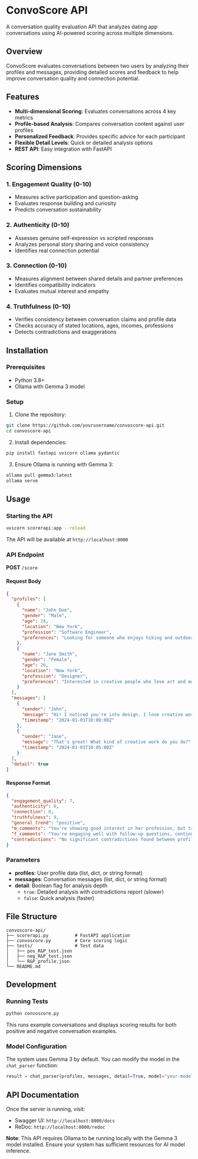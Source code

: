 # ConvoScore API

A conversation quality evaluation API that analyzes dating app conversations using AI-powered scoring across multiple dimensions.

## Overview

ConvoScore evaluates conversations between two users by analyzing their profiles and messages, providing detailed scores and feedback to help improve conversation quality and connection potential.

## Features

- **Multi-dimensional Scoring**: Evaluates conversations across 4 key metrics
- **Profile-based Analysis**: Compares conversation content against user profiles
- **Personalized Feedback**: Provides specific advice for each participant
- **Flexible Detail Levels**: Quick or detailed analysis options
- **REST API**: Easy integration with FastAPI

## Scoring Dimensions

### 1. Engagement Quality (0-10)
- Measures active participation and question-asking
- Evaluates response building and curiosity
- Predicts conversation sustainability

### 2. Authenticity (0-10)
- Assesses genuine self-expression vs scripted responses
- Analyzes personal story sharing and voice consistency
- Identifies real connection potential

### 3. Connection (0-10)
- Measures alignment between shared details and partner preferences
- Identifies compatibility indicators
- Evaluates mutual interest and empathy

### 4. Truthfulness (0-10)
- Verifies consistency between conversation claims and profile data
- Checks accuracy of stated locations, ages, incomes, professions
- Detects contradictions and exaggerations

## Installation

### Prerequisites
- Python 3.8+
- Ollama with Gemma 3 model

### Setup
1. Clone the repository:
```bash
git clone https://github.com/yourusername/convoscore-api.git
cd convoscore-api
```

2. Install dependencies:
```bash
pip install fastapi uvicorn ollama pydantic
```

3. Ensure Ollama is running with Gemma 3:
```bash
ollama pull gemma3:latest
ollama serve
```

## Usage

### Starting the API
```bash
uvicorn scorerapi:app --reload
```

The API will be available at `http://localhost:8000`

### API Endpoint

**POST** `/score`

#### Request Body
```json
{
  "profiles": [
    {
      "name": "John Doe",
      "gender": "Male",
      "age": 28,
      "location": "New York",
      "profession": "Software Engineer",
      "preferences": "Looking for someone who enjoys hiking and outdoor activities"
    },
    {
      "name": "Jane Smith", 
      "gender": "Female",
      "age": 26,
      "location": "New York",
      "profession": "Designer",
      "preferences": "Interested in creative people who love art and music"
    }
  ],
  "messages": [
    {
      "sender": "John",
      "message": "Hi! I noticed you're into design. I love creative work too!",
      "timestamp": "2024-01-01T10:00:00Z"
    },
    {
      "sender": "Jane",
      "message": "That's great! What kind of creative work do you do?",
      "timestamp": "2024-01-01T10:05:00Z"
    }
  ],
  "detail": true
}
```

#### Response Format
```json
{
  "engagement_quality": 7,
  "authenticity": 6,
  "connection": 8,
  "truthfulness": 9,
  "general_trend": "positive",
  "m_comments": "You're showing good interest in her profession, but try sharing more personal details about your own creative interests to build deeper connection.",
  "f_comments": "You're engaging well with follow-up questions, continue exploring his interests while sharing your own experiences.",
  "contradictions": "No significant contradictions found between profiles and conversation content."
}
```

### Parameters

- **profiles**: User profile data (list, dict, or string format)
- **messages**: Conversation messages (list, dict, or string format)  
- **detail**: Boolean flag for analysis depth
  - `true`: Detailed analysis with contradictions report (slower)
  - `false`: Quick analysis (faster)

## File Structure

```
convoscore-api/
├── scorerapi.py          # FastAPI application
├── convoscore.py         # Core scoring logic
├── tests/                # Test data
│   ├── pos_R&P_test.json
│   ├── neg_R&P_test.json
│   └── R&P_profile.json
└── README.md
```

## Development

### Running Tests
```bash
python convoscore.py
```

This runs example conversations and displays scoring results for both positive and negative conversation examples.

### Model Configuration
The system uses Gemma 3 by default. You can modify the model in the `chat_parser` function:

```python
result = chat_parser(profiles, messages, detail=True, model="your-model:latest")
```

## API Documentation

Once the server is running, visit:
- Swagger UI: `http://localhost:8000/docs`
- ReDoc: `http://localhost:8000/redoc`


**Note**: This API requires Ollama to be running locally with the Gemma 3 model installed. Ensure your system has sufficient resources for AI model inference.